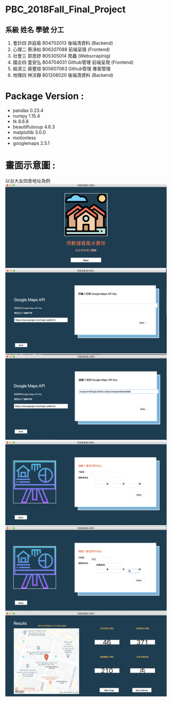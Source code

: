 # PBC_2018Fall_Final_Project



   系級   姓名   學號      分工
----------------------------------------
1. 會計四 許庭瑜 B04702013 後端清資料 (Backend)
2. 心理二 蔡淨如 B06207088 前端呈現 (Frontend)
3. 社會三 郭思妤 B05305014 爬蟲 (Webscrapinig)
4. 國企四 童安弘 B04704031 Github管理 前端呈現 (Frontend)
5. 經濟三 蔣豐煜 B05607063 Github管理 專案管理
6. 地理四 林沃錚 B01208020 後端清資料 (Backend)


# Package Version :
 - pandas 0.23.4
 - numpy 1.15.4
 - tk 8.6.8
 - beautilfulsoup 4.6.3
 - matplotlib 3.0.0
 - motionless
 - googlemaps 2.5.1
 
 # 畫面示意圖 :
 以台大女四舍地址為例
 ![image](https://github.com/fishkuo/PBC_2018Fall_Final_Project/blob/master/image/app%E7%95%AB%E9%9D%A2-1.png)
 ![image](https://github.com/fishkuo/PBC_2018Fall_Final_Project/blob/master/image/app%E7%95%AB%E9%9D%A2-2.png)
 ![image](https://github.com/fishkuo/PBC_2018Fall_Final_Project/blob/master/image/app%E7%95%AB%E9%9D%A2-3.png)
 ![image](https://github.com/fishkuo/PBC_2018Fall_Final_Project/blob/master/image/app%E7%95%AB%E9%9D%A2-4.png)
 ![image](https://github.com/fishkuo/PBC_2018Fall_Final_Project/blob/master/image/app%E7%95%AB%E9%9D%A2-5.png)
 ![image](https://github.com/fishkuo/PBC_2018Fall_Final_Project/blob/master/image/app%E7%95%AB%E9%9D%A2-6.png)
